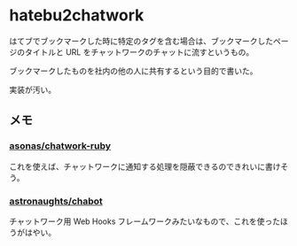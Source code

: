 hatebu2chatwork
===

はてブでブックマークした時に特定のタグを含む場合は、ブックマークしたページのタイトルと URL をチャットワークのチャットに流すというもの。

ブックマークしたものを社内の他の人に共有するという目的で書いた。

実装が汚い。


メモ
---

### [asonas/chatwork-ruby](https://github.com/asonas/chatwork-ruby)

これを使えば、チャットワークに通知する処理を隠蔽できるのできれいに書けそう。


### [astronaughts/chabot](https://github.com/astronaughts/chabot)

チャットワーク用 Web Hooks フレームワークみたいなもので、これを使ったほうがはやい。

